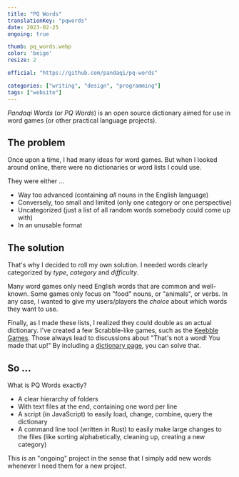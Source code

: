 ```yaml
---
title: "PQ Words"
translationKey: "pqwords"
date: 2023-02-25
ongoing: true

thumb: pq_words.webp
color: 'beige'
resize: 2

official: "https://github.com/pandaqi/pq-words"

categories: ["writing", "design", "programming"]
tags: ["website"]
---
```


_Pandaqi Words_ (or _PQ Words_) is an open source dictionary aimed for use in word games (or other practical language projects).

## The problem

Once upon a time, I had many ideas for word games. But when I looked around online, there were no dictionaries or word lists I could use.

They were either ...

* Way too advanced (containing _all_ nouns in the English language)
* Conversely, too small and limited (only one category or one perspective)
* Uncategorized (just a list of all random words somebody could come up with)
* In an unusable format

## The solution

That's why I decided to roll my own solution. I needed words clearly categorized by _type_, _category_ and _difficulty_.

Many word games only need English words that are common and well-known. Some games only focus on "food" nouns, or "animals", or verbs. In any case, I wanted to give my users/players the _choice_ about which words they want to use.

Finally, as I made these lists, I realized they could double as an actual dictionary. I've created a few Scrabble-like games, such as the [Keebble Games](https://pandaqi.com/keebble-games/). Those always lead to discussions about "That's not a word! You made that up!" By including a [dictionary page](https://pandaqi.com/tools/dictionary/), you can solve that.

## So ...

What is PQ Words exactly?

* A clear hierarchy of folders
* With text files at the end, containing one word per line
* A script (in JavaScript) to easily load, change, combine, query the dictionary
* A command line tool (written in Rust) to easily make large changes to the files (like sorting alphabetically, cleaning up, creating a new category)

This is an "ongoing" project in the sense that I simply add new words whenever I need them for a new project. 
